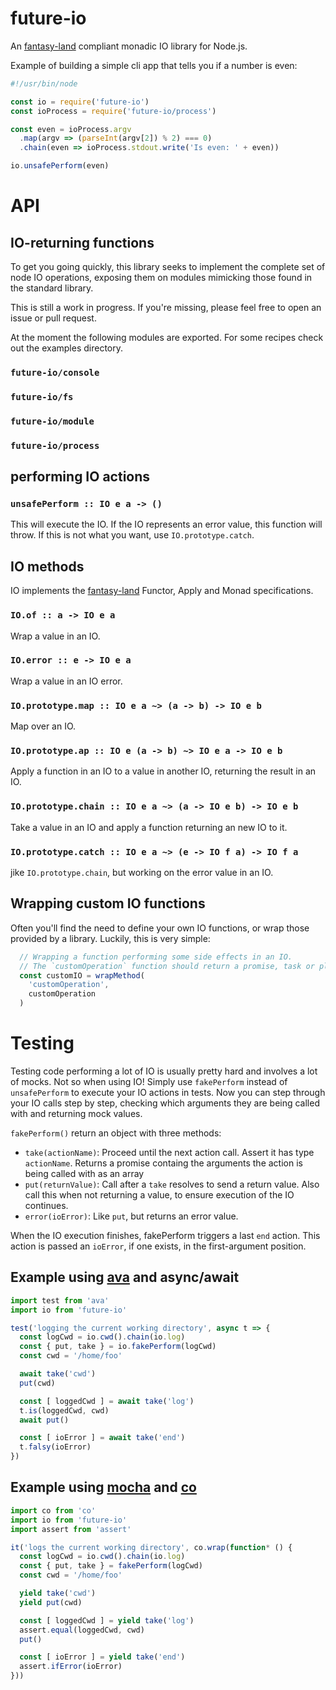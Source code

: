 # future-io
An [fantasy-land](https://github.com/fantasyland/fantasy-land) compliant monadic IO library for Node.js.

Example of building a simple cli app that tells you if a number is even:

```js
#!/usr/bin/node

const io = require('future-io')
const ioProcess = require('future-io/process')

const even = ioProcess.argv
  .map(argv => (parseInt(argv[2]) % 2) === 0)
  .chain(even => ioProcess.stdout.write('Is even: ' + even))

io.unsafePerform(even)
```

# API

## IO-returning functions
To get you going quickly, this library seeks to implement the complete set of node IO operations,
exposing them on modules mimicking those found in the standard library.

This is still a work in progress.
If you're missing, please feel free to open an issue or pull request.

At the moment the following modules are exported.
For some recipes check out the examples directory.

### `future-io/console`

### `future-io/fs`

### `future-io/module`

### `future-io/process`

## performing IO actions

### `unsafePerform :: IO e a -> ()`
This will execute the IO.
If the IO represents an error value, this function will throw.
If this is not what you want, use `IO.prototype.catch`.

## IO methods
IO implements the [fantasy-land](https://github.com/fantasyland/fantasy-land) Functor, Apply and Monad specifications.

### `IO.of :: a -> IO e a`
Wrap a value in an IO.

### `IO.error :: e -> IO e a`
Wrap a value in an IO error.

### `IO.prototype.map :: IO e a ~> (a -> b) -> IO e b`
Map over an IO.

### `IO.prototype.ap :: IO e (a -> b) ~> IO e a -> IO e b`
Apply a function in an IO to a value in another IO, returning the result in an IO.

### `IO.prototype.chain :: IO e a ~> (a -> IO e b) -> IO e b`
Take a value in an IO and apply a function returning an new IO to it.

### `IO.prototype.catch :: IO e a ~> (e -> IO f a) -> IO f a`
jike `IO.prototype.chain`, but working on the error value in an IO.


## Wrapping custom IO functions
Often you'll find the need to define your own IO functions, or wrap those provided by a library.
Luckily, this is very simple:

```js
  // Wrapping a function performing some side effects in an IO.
  // The `customOperation` function should return a promise, task or plan value.
  const customIO = wrapMethod(
    'customOperation',
    customOperation
  )
```

# Testing
Testing code performing a lot of IO is usually pretty hard and involves a lot of mocks.
Not so when using IO!
Simply use `fakePerform` instead of `unsafePerform` to execute your IO actions in tests.
Now you can step through your IO calls step by step,
checking which arguments they are being called with and returning mock values.

`fakePerform()` return an object with three methods:
- `take(actionName)`: Proceed until the next action call.
  Assert it has type `actionName`.
  Returns a promise containg the arguments the action is being called with as an array
- `put(returnValue)`: Call after a `take` resolves to send a return value.
  Also call this when not returning a value, to ensure execution of the IO continues.
- `error(ioError)`: Like `put`, but returns an error value.

When the IO execution finishes, fakePerform triggers a last `end` action.
This action is passed an `ioError`, if one exists, in the first-argument position.


## Example using [ava](https://github.com/sindresorhus/ava) and async/await
```js
import test from 'ava'
import io from 'future-io'

test('logging the current working directory', async t => {
  const logCwd = io.cwd().chain(io.log)
  const { put, take } = io.fakePerform(logCwd)
  const cwd = '/home/foo'

  await take('cwd')
  put(cwd)

  const [ loggedCwd ] = await take('log')
  t.is(loggedCwd, cwd)
  await put()

  const [ ioError ] = await take('end')
  t.falsy(ioError)
})
```

## Example using [mocha](https://github.com/sindresorhus/ava) and [co](https://github.com/tj/co)
```js
import co from 'co'
import io from 'future-io'
import assert from 'assert'

it('logs the current working directory', co.wrap(function* () {
  const logCwd = io.cwd().chain(io.log)
  const { put, take } = fakePerform(logCwd)
  const cwd = '/home/foo'

  yield take('cwd')
  yield put(cwd)

  const [ loggedCwd ] = yield take('log')
  assert.equal(loggedCwd, cwd)
  put()

  const [ ioError ] = yield take('end')
  assert.ifError(ioError)
}))
```

